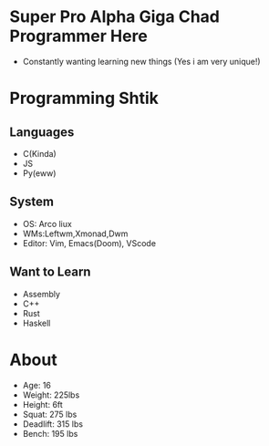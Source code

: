 # Super Pro Alpha Giga Chad Programmer Here

- Constantly wanting learning new things (Yes i am very unique!)

# Programming Shtik

## Languages
- C(Kinda)
- JS
- Py(eww)
## System
- OS: Arco liux
- WMs:Leftwm,Xmonad,Dwm
- Editor: Vim, Emacs(Doom), VScode

## Want to Learn
- Assembly
- C++
- Rust
- Haskell

# About
- Age: 16
- Weight: 225lbs
- Height: 6ft
- Squat: 275 lbs
- Deadlift: 315 lbs
- Bench: 195 lbs
